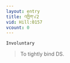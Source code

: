 ```yaml
---
layout: entry
title: འཁྱིག་√2
vid: Hill:0157
vcount: 0
---
```

`Involuntary` 
> To tightly bind DS\.

